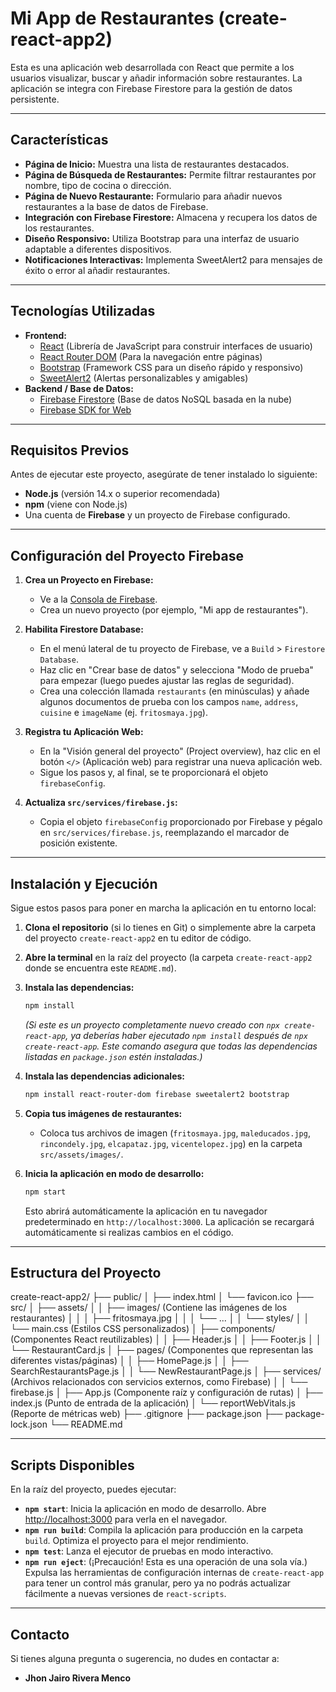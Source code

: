 # Mi App de Restaurantes (create-react-app2)

Esta es una aplicación web desarrollada con React que permite a los usuarios visualizar, buscar y añadir información sobre restaurantes. La aplicación se integra con Firebase Firestore para la gestión de datos persistente.

---

## Características

* **Página de Inicio:** Muestra una lista de restaurantes destacados.
* **Página de Búsqueda de Restaurantes:** Permite filtrar restaurantes por nombre, tipo de cocina o dirección.
* **Página de Nuevo Restaurante:** Formulario para añadir nuevos restaurantes a la base de datos de Firebase.
* **Integración con Firebase Firestore:** Almacena y recupera los datos de los restaurantes.
* **Diseño Responsivo:** Utiliza Bootstrap para una interfaz de usuario adaptable a diferentes dispositivos.
* **Notificaciones Interactivas:** Implementa SweetAlert2 para mensajes de éxito o error al añadir restaurantes.

---

## Tecnologías Utilizadas

* **Frontend:**
    * [React](https://react.dev/) (Librería de JavaScript para construir interfaces de usuario)
    * [React Router DOM](https://reactrouter.com/en/main) (Para la navegación entre páginas)
    * [Bootstrap](https://getbootstrap.com/) (Framework CSS para un diseño rápido y responsivo)
    * [SweetAlert2](https://sweetalert2.github.io/) (Alertas personalizables y amigables)
* **Backend / Base de Datos:**
    * [Firebase Firestore](https://firebase.google.com/docs/firestore) (Base de datos NoSQL basada en la nube)
    * [Firebase SDK for Web](https://firebase.google.com/docs/web/setup)

---

## Requisitos Previos

Antes de ejecutar este proyecto, asegúrate de tener instalado lo siguiente:

* **Node.js** (versión 14.x o superior recomendada)
* **npm** (viene con Node.js)
* Una cuenta de **Firebase** y un proyecto de Firebase configurado.

---

## Configuración del Proyecto Firebase

1.  **Crea un Proyecto en Firebase:**
    * Ve a la [Consola de Firebase](https://console.firebase.google.com/).
    * Crea un nuevo proyecto (por ejemplo, "Mi app de restaurantes").

2.  **Habilita Firestore Database:**
    * En el menú lateral de tu proyecto de Firebase, ve a `Build` > `Firestore Database`.
    * Haz clic en "Crear base de datos" y selecciona "Modo de prueba" para empezar (luego puedes ajustar las reglas de seguridad).
    * Crea una colección llamada `restaurants` (en minúsculas) y añade algunos documentos de prueba con los campos `name`, `address`, `cuisine` e `imageName` (ej. `fritosmaya.jpg`).

3.  **Registra tu Aplicación Web:**
    * En la "Visión general del proyecto" (Project overview), haz clic en el botón `</>` (Aplicación web) para registrar una nueva aplicación web.
    * Sigue los pasos y, al final, se te proporcionará el objeto `firebaseConfig`.

4.  **Actualiza `src/services/firebase.js`:**
    * Copia el objeto `firebaseConfig` proporcionado por Firebase y pégalo en `src/services/firebase.js`, reemplazando el marcador de posición existente.

---

## Instalación y Ejecución

Sigue estos pasos para poner en marcha la aplicación en tu entorno local:

1.  **Clona el repositorio** (si lo tienes en Git) o simplemente abre la carpeta del proyecto `create-react-app2` en tu editor de código.

2.  **Abre la terminal** en la raíz del proyecto (la carpeta `create-react-app2` donde se encuentra este `README.md`).

3.  **Instala las dependencias:**
    ```bash
    npm install
    ```
    *(Si este es un proyecto completamente nuevo creado con `npx create-react-app`, ya deberías haber ejecutado `npm install` después de `npx create-react-app`. Este comando asegura que todas las dependencias listadas en `package.json` estén instaladas.)*

4.  **Instala las dependencias adicionales:**
    ```bash
    npm install react-router-dom firebase sweetalert2 bootstrap
    ```

5.  **Copia tus imágenes de restaurantes:**
    * Coloca tus archivos de imagen (`fritosmaya.jpg`, `maleducados.jpg`, `rincondely.jpg`, `elcapataz.jpg`, `vicentelopez.jpg`) en la carpeta `src/assets/images/`.

6.  **Inicia la aplicación en modo de desarrollo:**
    ```bash
    npm start
    ```

    Esto abrirá automáticamente la aplicación en tu navegador predeterminado en `http://localhost:3000`. La aplicación se recargará automáticamente si realizas cambios en el código.

---

## Estructura del Proyecto
create-react-app2/
├── public/
│   ├── index.html
│   └── favicon.ico
├── src/
│   ├── assets/
│   │   ├── images/  (Contiene las imágenes de los restaurantes)
│   │   │   ├── fritosmaya.jpg
│   │   │   └── ...
│   │   └── styles/
│   │       └── main.css  (Estilos CSS personalizados)
│   ├── components/  (Componentes React reutilizables)
│   │   ├── Header.js
│   │   ├── Footer.js
│   │   └── RestaurantCard.js
│   ├── pages/       (Componentes que representan las diferentes vistas/páginas)
│   │   ├── HomePage.js
│   │   ├── SearchRestaurantsPage.js
│   │   └── NewRestaurantPage.js
│   ├── services/    (Archivos relacionados con servicios externos, como Firebase)
│   │   └── firebase.js
│   ├── App.js           (Componente raíz y configuración de rutas)
│   ├── index.js         (Punto de entrada de la aplicación)
│   └── reportWebVitals.js (Reporte de métricas web)
├── .gitignore
├── package.json
├── package-lock.json
└── README.md


---

## Scripts Disponibles

En la raíz del proyecto, puedes ejecutar:

* **`npm start`**: Inicia la aplicación en modo de desarrollo. Abre [http://localhost:3000](http://localhost:3000) para verla en el navegador.
* **`npm run build`**: Compila la aplicación para producción en la carpeta `build`. Optimiza el proyecto para el mejor rendimiento.
* **`npm test`**: Lanza el ejecutor de pruebas en modo interactivo.
* **`npm run eject`**: (¡Precaución! Esta es una operación de una sola vía.) Expulsa las herramientas de configuración internas de `create-react-app` para tener un control más granular, pero ya no podrás actualizar fácilmente a nuevas versiones de `react-scripts`.

---

## Contacto

Si tienes alguna pregunta o sugerencia, no dudes en contactar a:

* **Jhon Jairo Rivera Menco**
